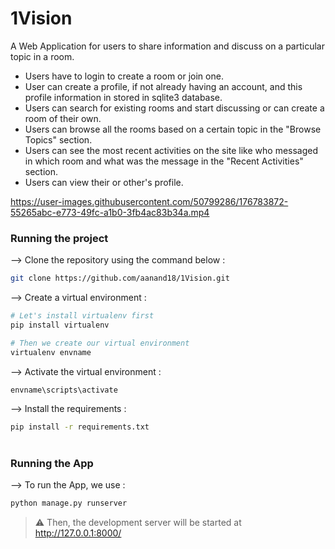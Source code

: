 # 1Vision

A Web Application for users to share information and discuss on a particular topic in a room. 
* Users have to login to create a room or join one.
* User can create a profile, if not already having an account, and this profile information in stored in sqlite3 database.
* Users can search for existing rooms and start discussing or can create a room of their own. 
* Users can browse all the rooms based on a certain topic in the "Browse Topics" section.
* Users can see the most recent activities on the site like who messaged in which room and what was the message in the "Recent Activities" section.
* Users can view their or other's profile.



https://user-images.githubusercontent.com/50799286/176783872-55265abc-e773-49fc-a1b0-3fb4ac83b34a.mp4


### Running the project

--> Clone the repository using the command below :
```bash
git clone https://github.com/aanand18/1Vision.git

```

--> Create a virtual environment :
```bash
# Let's install virtualenv first
pip install virtualenv

# Then we create our virtual environment
virtualenv envname

```

--> Activate the virtual environment :
```bash
envname\scripts\activate

```

--> Install the requirements :
```bash
pip install -r requirements.txt

```

#

### Running the App

--> To run the App, we use :
```bash
python manage.py runserver

```

> ⚠ Then, the development server will be started at http://127.0.0.1:8000/

#
